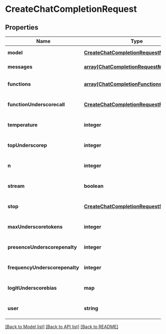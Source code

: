# CreateChatCompletionRequest

## Properties
Name | Type | Description | Notes
------------ | ------------- | ------------- | -------------
**model** | [**CreateChatCompletionRequestModel**](CreateChatCompletionRequestModel.md) |  | [default to null]
**messages** | [**array[ChatCompletionRequestMessage]**](ChatCompletionRequestMessage.md) |  | [default to null]
**functions** | [**array[ChatCompletionFunctions]**](ChatCompletionFunctions.md) |  | [optional] [default to null]
**functionUnderscorecall** | [**CreateChatCompletionRequestFunctionCall**](CreateChatCompletionRequestFunctionCall.md) |  | [optional] [default to null]
**temperature** | **integer** |  | [optional] [default to 1]
**topUnderscorep** | **integer** |  | [optional] [default to 1]
**n** | **integer** |  | [optional] [default to 1]
**stream** | **boolean** |  | [optional] [default to false]
**stop** | [**CreateChatCompletionRequestStop**](CreateChatCompletionRequestStop.md) |  | [optional] [default to null]
**maxUnderscoretokens** | **integer** |  | [optional] [default to null]
**presenceUnderscorepenalty** | **integer** |  | [optional] [default to 0]
**frequencyUnderscorepenalty** | **integer** |  | [optional] [default to 0]
**logitUnderscorebias** | **map** |  | [optional] [default to null]
**user** | **string** |  | [optional] [default to null]

[[Back to Model list]](../README.md#documentation-for-models) [[Back to API list]](../README.md#documentation-for-api-endpoints) [[Back to README]](../README.md)


